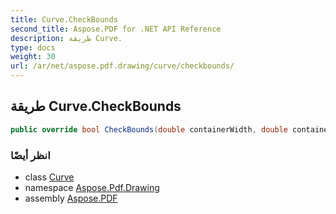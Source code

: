 ```yaml
---
title: Curve.CheckBounds
second_title: Aspose.PDF for .NET API Reference
description: طريقة Curve.
type: docs
weight: 30
url: /ar/net/aspose.pdf.drawing/curve/checkbounds/
---
```

## طريقة Curve.CheckBounds

```csharp
public override bool CheckBounds(double containerWidth, double containerHeight)
```

### انظر أيضًا

* class [Curve](../)
* namespace [Aspose.Pdf.Drawing](../../../aspose.pdf.drawing/)
* assembly [Aspose.PDF](../../../)